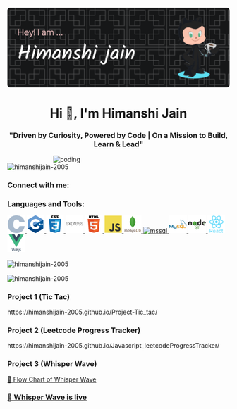 ![logo](https://github.com/Himanshijain-2005/Himanshijain-2005/blob/main/github-header-image.png)
<h1 align="center">Hi 👋, I'm Himanshi Jain</h1>
<h3 align="center">"Driven by Curiosity, Powered by Code | On a Mission to Build, Learn & Lead"</h3>
<img align="right" alt="coding" width="400" src="https://user-images.githubusercontent.com/55389276/140866485-8fb1c876-9a8f-4d6a-98dc-08c4981eaf70.gif">

<p align="left"> <img
        src="https://komarev.com/ghpvc/?username=himanshijain-2005&label=Profile%20views&color=0e75b6&style=flat"
        alt="himanshijain-2005" /> </p>

<h3 align="left">Connect with me:</h3>
<p align="left">
</p>

<h3 align="left">Languages and Tools:</h3>
<p align="left"> <a href="https://www.cprogramming.com/" target="_blank" rel="noreferrer"> <img
            src="https://raw.githubusercontent.com/devicons/devicon/master/icons/c/c-original.svg" alt="c" width="40"
            height="40" /> </a> <a href="https://www.w3schools.com/cpp/" target="_blank" rel="noreferrer"> <img
            src="https://raw.githubusercontent.com/devicons/devicon/master/icons/cplusplus/cplusplus-original.svg"
            alt="cplusplus" width="40" height="40" /> </a> <a href="https://www.w3schools.com/css/" target="_blank"
        rel="noreferrer"> <img
            src="https://raw.githubusercontent.com/devicons/devicon/master/icons/css3/css3-original-wordmark.svg"
            alt="css3" width="40" height="40" /> </a> <a href="https://expressjs.com" target="_blank" rel="noreferrer">
        <img src="https://raw.githubusercontent.com/devicons/devicon/master/icons/express/express-original-wordmark.svg"
            alt="express" width="40" height="40" /> </a> <a href="https://www.w3.org/html/" target="_blank"
        rel="noreferrer"> <img
            src="https://raw.githubusercontent.com/devicons/devicon/master/icons/html5/html5-original-wordmark.svg"
            alt="html5" width="40" height="40" /> </a> <a href="https://developer.mozilla.org/en-US/docs/Web/JavaScript"
        target="_blank" rel="noreferrer"> <img
            src="https://raw.githubusercontent.com/devicons/devicon/master/icons/javascript/javascript-original.svg"
            alt="javascript" width="40" height="40" /> </a> <a href="https://www.mongodb.com/" target="_blank" rel="
    noreferrer"> <img
            src="https://raw.githubusercontent.com/devicons/devicon/master/icons/mongodb/mongodb-original-wordmark.svg"
            alt="mongodb" width="40" height="40" /> </a> <a href="https://www.microsoft.com/en-us/sql-server"
        target="_blank" rel="noreferrer"> <img src="https://www.svgrepo.com/show/303229/microsoft-sql-server-logo.svg"
            alt="mssql" width="40" height="40" /> </a> <a href="https://www.mysql.com/" target="_blank"
        rel="noreferrer"> <img
            src="https://raw.githubusercontent.com/devicons/devicon/master/icons/mysql/mysql-original-wordmark.svg"
            alt="mysql" width="40" height="40" /> </a> <a href="https://nodejs.org" target="_blank" rel="noreferrer">
        <img src="https://raw.githubusercontent.com/devicons/devicon/master/icons/nodejs/nodejs-original-wordmark.svg"
            alt="nodejs" width="40" height="40" /> </a> <a href="https://reactjs.org/" target="_blank" rel="noreferrer">
        <img src="https://raw.githubusercontent.com/devicons/devicon/master/icons/react/react-original-wordmark.svg"
            alt="react" width="40" height="40" /> </a> <a href="https://vuejs.org/" target="_blank" rel="noreferrer">
        <img src="https://raw.githubusercontent.com/devicons/devicon/master/icons/vuejs/vuejs-original-wordmark.svg"
            alt="vuejs" width="40" height="40" /> </a> </p>

<p><img align="center"
        src="https://github-readme-stats.vercel.app/api/top-langs?username=himanshijain-2005&show_icons=true&locale=en&layout=compact"
        alt="himanshijain-2005" /></p>

<p><img align="center" src="https://github-readme-streak-stats.herokuapp.com/?user=himanshijain-2005&"
        alt="himanshijain-2005" /></p>
<p> <h3>Project 1 (Tic Tac) </h3>https://himanshijain-2005.github.io/Project-Tic_tac/</p>
<p> <h3>Project 2 (Leetcode Progress Tracker) </h3> https://himanshijain-2005.github.io/Javascript_leetcodeProgressTracker/</p>
<h3>
  <h3>Project 3 (Whisper Wave) </h3>       
  <a href="https://drive.google.com/file/d/12t6lobd-vlbNyvSck8wG66L7adiWMVol/view?usp=sharing" rel="noopener noreferrer">
    🔗 Flow Chart of Whisper Wave
  </a>
</h3>
<h3>
  <a href="https://whisperwave-1.onrender.com" rel="noopener noreferrer">
    🔗 Whisper Wave is live 
  </a>
</h3>
